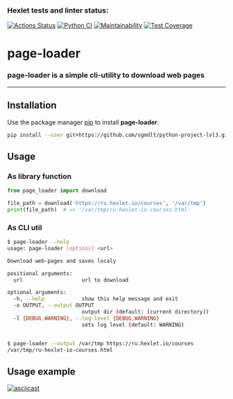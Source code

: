 ### Hexlet tests and linter status:
[![Actions Status](https://github.com/sgmdlt/python-project-lvl3/workflows/hexlet-check/badge.svg)](https://github.com/sgmdlt/python-project-lvl3/actions)
[![Python CI](https://github.com/sgmdlt/python-project-lvl3/actions/workflows/python-ci.yml/badge.svg)](https://github.com/sgmdlt/python-project-lvl3/actions/workflows/python-ci.yml)
[![Maintainability](https://api.codeclimate.com/v1/badges/d9a8d018be5322f613df/maintainability)](https://codeclimate.com/github/sgmdlt/python-project-lvl3/maintainability)
[![Test Coverage](https://api.codeclimate.com/v1/badges/d9a8d018be5322f613df/test_coverage)](https://codeclimate.com/github/sgmdlt/python-project-lvl3/test_coverage)

# page-loader
### **page-loader** is a simple cli-utility to download web pages
---
## Installation

Use the package manager [pip](https://pip.pypa.io/en/stable/) to install **page-loader**.

```bash
pip install --user git+https://github.com/sgmdlt/python-project-lvl3.git
```

## Usage

### As library function

```python
from page_loader import download

file_path = download('https://ru.hexlet.io/courses', '/var/tmp')
print(file_path)  # => '/var/tmp/ru-hexlet-io-courses.html'
```

### As CLI util

```bash
$ page-loader --help
usage: page-loader [options] <url>

Download web-pages and saves localy

positional arguments:
  url                   url to download

optional arguments:
  -h, --help            show this help message and exit
  -o OUTPUT, --output OUTPUT
                        output dir (default: [current directory])
  -l {DEBUG,WARNING}, --log-level {DEBUG,WARNING}
                        sets log level (default: WARNING)


$ page-loader --output /var/tmp https://ru.hexlet.io/courses
/var/tmp/ru-hexlet-io-courses.html
```

## Usage example

[![asciicast](https://asciinema.org/a/OQojp3sUpmiDATbTwMCJKnqaC.svg)](https://asciinema.org/a/OQojp3sUpmiDATbTwMCJKnqaC)
